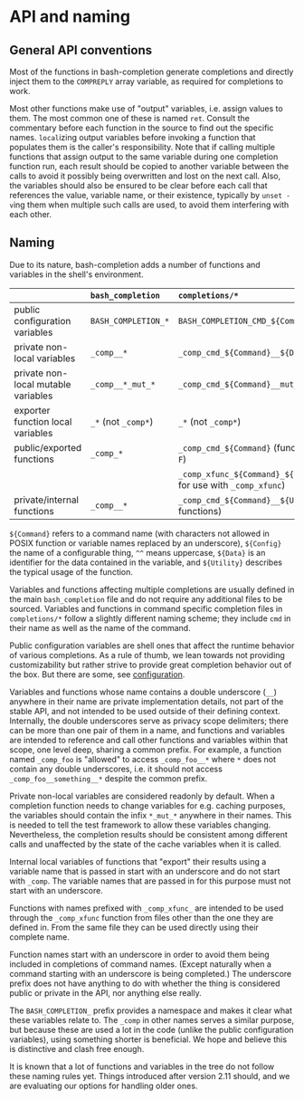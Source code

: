 # API and naming

## General API conventions

Most of the functions in bash-completion generate completions and directly
inject them to the `COMPREPLY` array variable, as required for completions to
work.

Most other functions make use of "output" variables, i.e. assign values to
them. The most common one of these is named `ret`. Consult the commentary
before each function in the source to find out the specific names.
`local`izing output variables before invoking a function that populates them
is the caller's responsibility.
Note that if calling multiple functions that assign output to the same variable
during one completion function run, each result should be copied to another
variable between the calls to avoid it possibly being overwritten and lost on
the next call. Also, the variables should also be ensured to be clear before
each call that references the value, variable name, or their existence,
typically by `unset -v`ing them when multiple such calls are used,
to avoid them interfering with each other.

## Naming

Due to its nature, bash-completion adds a number of functions and variables in
the shell's environment.

|                                     | `bash_completion`   | `completions/*`                                                            |
|:------------------------------------|:--------------------|:---------------------------------------------------------------------------|
| public configuration variables      | `BASH_COMPLETION_*` | `BASH_COMPLETION_CMD_${Command^^}_${Config^^}`                             |
| private non-local variables         | `_comp__*`          | `_comp_cmd_${Command}__${Data}`                                            |
| private non-local mutable variables | `_comp__*_mut_*`    | `_comp_cmd_${Command}__mut_${Data}`                                        |
| exporter function local variables   | `_*` (not `_comp*`) | `_*` (not `_comp*`)                                                        |
| public/exported functions           | `_comp_*`           | `_comp_cmd_${Command}` (functions for `complete -F`)                       |
|                                     |                     | `_comp_xfunc_${Command}_${Utility}` (functions for use with `_comp_xfunc`) |
| private/internal functions          | `_comp__*`          | `_comp_cmd_${Command}__${Utility}` (utility functions)                     |

`${Command}` refers to a command name (with characters not allowed in POSIX
function or variable names replaced by an underscore), `${Config}` the name of
a configurable thing, `^^` means uppercase, `${Data}` is an identifier for the
data contained in the variable, and `${Utility}` describes the typical usage of
the function.

Variables and functions affecting multiple completions are usually defined
in the main `bash_completion` file and do not require any additional files to
be sourced. Variables and functions in command specific completion files in
`completions/*` follow a slightly different naming scheme; they include
`cmd` in their name as well as the name of the command.

Public configuration variables are shell ones that affect the runtime behavior
of various completions. As a rule of thumb, we lean towards not providing
customizability but rather strive to provide great completion behavior out of
the box. But there are some, see [configuration](configuration.md).

Variables and functions whose name contains a double underscore (`__`) anywhere
in their name are private implementation details, not part of the stable API,
and not intended to be used outside of their defining context. Internally, the
double underscores serve as privacy scope delimiters; there can be more than one
pair of them in a name, and functions and variables are intended to reference
and call other functions and variables within that scope, one level deep,
sharing a common prefix. For example, a function named `_comp_foo` is "allowed"
to access `_comp_foo__*` where `*` does not contain any double underscores,
i.e. it should not access `_comp_foo__something__*` despite the common prefix.

Private non-local variables are considered readonly by default.  When a
completion function needs to change variables for e.g. caching purposes, the
variables should contain the infix `*_mut_*` anywhere in their names.  This is
needed to tell the test framework to allow these variables changing.
Nevertheless, the completion results should be consistent among different calls
and unaffected by the state of the cache variables when it is called.

Internal local variables of functions that "export" their results using a
variable name that is passed in start with an underscore and do not start with
`_comp`. The variable names that are passed in for this purpose must not start
with an underscore.

Functions with names prefixed with `_comp_xfunc_` are intended to be used
through the `_comp_xfunc` function from files other than the one they are
defined in. From the same file they can be used directly using their complete
name.

Function names start with an underscore in order to avoid them being
included in completions of command names. (Except naturally when a command
starting with an underscore is being completed.) The underscore prefix does
not have anything to do with whether the thing is considered public or
private in the API, nor anything else really.

The `BASH_COMPLETION_` prefix provides a namespace and makes it clear what
these variables relate to. The `_comp` in other names serves a similar purpose,
but because these are used a lot in the code (unlike the public configuration
variables), using something shorter is beneficial. We hope and believe this is
distinctive and clash free enough.

It is known that a lot of functions and variables in the tree do not follow
these naming rules yet. Things introduced after version 2.11 should, and we are
evaluating our options for handling older ones.
